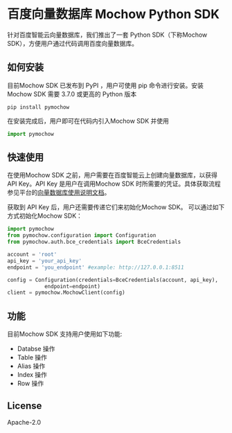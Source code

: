 # 百度向量数据库 Mochow Python SDK

针对百度智能云向量数据库，我们推出了一套 Python SDK（下称Mochow SDK），方便用户通过代码调用百度向量数据库。

## 如何安装

目前Mochow SDK 已发布到 PyPI ，用户可使用 pip 命令进行安装。安装Mochow SDK 需要 3.7.0 或更高的 Python 版本

```
pip install pymochow
```

在安装完成后，用户即可在代码内引入Mochow SDK 并使用

```python
import pymochow
```

## 快速使用

在使用Mochow SDK 之前，用户需要在百度智能云上创建向量数据库，以获得 API Key。API Key 是用户在调用Mochow SDK 时所需要的凭证。具体获取流程参见平台的[向量数据库使用说明文档](https://cloud.baidu.com/)。

获取到 API Key 后，用户还需要传递它们来初始化Mochow SDK。 可以通过如下方式初始化Mochow SDK：

```python
import pymochow
from pymochow.configuration import Configuration
from pymochow.auth.bce_credentials import BceCredentials

account = 'root'
api_key = 'your_api_key'
endpoint = 'you_endpoint' #example: http://127.0.0.1:8511

config = Configuration(credentials=BceCredentials(account, api_key),
            endpoint=endpoint)
client = pymochow.MochowClient(config)
```

## 功能

目前Mochow SDK 支持用户使用如下功能:

+ Databse 操作
+ Table 操作
+ Alias 操作
+ Index 操作
+ Row 操作

## License

Apache-2.0

